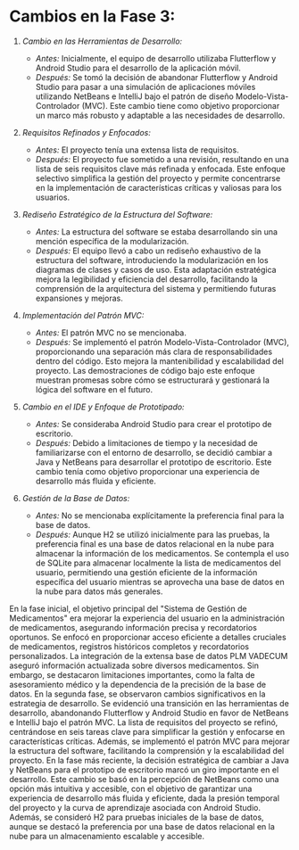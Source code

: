 # Cambios en la Fase 3:

1. *Cambio en las Herramientas de Desarrollo:*
   - *Antes:* Inicialmente, el equipo de desarrollo utilizaba Flutterflow y Android Studio para el desarrollo de la aplicación móvil.
   - *Después:* Se tomó la decisión de abandonar Flutterflow y Android Studio para pasar a una simulación de aplicaciones móviles utilizando NetBeans e IntelliJ bajo el patrón de diseño Modelo-Vista-Controlador (MVC). Este cambio tiene como objetivo proporcionar un marco más robusto y adaptable a las necesidades de desarrollo.

2. *Requisitos Refinados y Enfocados:*
   - *Antes:* El proyecto tenía una extensa lista de requisitos.
   - *Después:* El proyecto fue sometido a una revisión, resultando en una lista de seis requisitos clave más refinada y enfocada. Este enfoque selectivo simplifica la gestión del proyecto y permite concentrarse en la implementación de características críticas y valiosas para los usuarios.

3. *Rediseño Estratégico de la Estructura del Software:*
   - *Antes:* La estructura del software se estaba desarrollando sin una mención específica de la modularización.
   - *Después:* El equipo llevó a cabo un rediseño exhaustivo de la estructura del software, introduciendo la modularización en los diagramas de clases y casos de uso. Esta adaptación estratégica mejora la legibilidad y eficiencia del desarrollo, facilitando la comprensión de la arquitectura del sistema y permitiendo futuras expansiones y mejoras.

4. *Implementación del Patrón MVC:*
   - *Antes:* El patrón MVC no se mencionaba.
   - *Después:* Se implementó el patrón Modelo-Vista-Controlador (MVC), proporcionando una separación más clara de responsabilidades dentro del código. Esto mejora la mantenibilidad y escalabilidad del proyecto. Las demostraciones de código bajo este enfoque muestran promesas sobre cómo se estructurará y gestionará la lógica del software en el futuro.

5. *Cambio en el IDE y Enfoque de Prototipado:*
   - *Antes:* Se consideraba Android Studio para crear el prototipo de escritorio.
   - *Después:* Debido a limitaciones de tiempo y la necesidad de familiarizarse con el entorno de desarrollo, se decidió cambiar a Java y NetBeans para desarrollar el prototipo de escritorio. Este cambio tenía como objetivo proporcionar una experiencia de desarrollo más fluida y eficiente.

6. *Gestión de la Base de Datos:*
   - *Antes:* No se mencionaba explícitamente la preferencia final para la base de datos.
   - *Después:* Aunque H2 se utilizó inicialmente para las pruebas, la preferencia final es una base de datos relacional en la nube para almacenar la información de los medicamentos. Se contempla el uso de SQLite para almacenar localmente la lista de medicamentos del usuario, permitiendo una gestión eficiente de la información específica del usuario mientras se aprovecha una base de datos en la nube para datos más generales.

En la fase inicial, el objetivo principal del "Sistema de Gestión de Medicamentos" era mejorar la experiencia del usuario en la administración de medicamentos, asegurando información precisa y recordatorios oportunos. Se enfocó en proporcionar acceso eficiente a detalles cruciales de medicamentos, registros históricos completos y recordatorios personalizados. La integración de la extensa base de datos PLM VADECUM aseguró información actualizada sobre diversos medicamentos. Sin embargo, se destacaron limitaciones importantes, como la falta de asesoramiento médico y la dependencia de la precisión de la base de datos.
En la segunda fase, se observaron cambios significativos en la estrategia de desarrollo. Se evidenció una transición en las herramientas de desarrollo, abandonando Flutterflow y Android Studio en favor de NetBeans e IntelliJ bajo el patrón MVC. La lista de requisitos del proyecto se refinó, centrándose en seis tareas clave para simplificar la gestión y enfocarse en características críticas. Además, se implementó el patrón MVC para mejorar la estructura del software, facilitando la comprensión y la escalabilidad del proyecto.
En la fase más reciente, la decisión estratégica de cambiar a Java y NetBeans para el prototipo de escritorio marcó un giro importante en el desarrollo. Este cambio se basó en la percepción de NetBeans como una opción más intuitiva y accesible, con el objetivo de garantizar una experiencia de desarrollo más fluida y eficiente, dada la presión temporal del proyecto y la curva de aprendizaje asociada con Android Studio. Además, se consideró H2 para pruebas iniciales de la base de datos, aunque se destacó la preferencia por una base de datos relacional en la nube para un almacenamiento escalable y accesible.